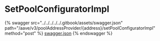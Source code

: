 # SetPoolConfiguratorImpl

{% swagger src="../../../../../.gitbook/assets/swagger.json" path="/aave/v3/poolAddressProvider/{address}/setPoolConfiguratorImpl" method="post" %}
[swagger.json](../../../../../.gitbook/assets/swagger.json)
{% endswagger %}
